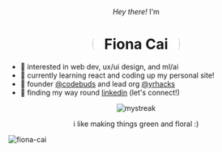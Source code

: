 <p align="center"><em>Hey there!</em> I'm</p>

<h1 align="center">
  <img src="IMG_8044-removebg-preview.png" width="21"/>
  Fiona Cai
  <img src="IMG_8045-removebg-preview.png" width="21"/>
</h1>

- 🌱 interested in web dev, ux/ui design, and ml/ai
- 🌱 currently learning react and coding up my personal site!
- 🌱 founder [@codebuds](https://github.com/codebuds]) and lead org [@yrhacks](https://github.com/yrhacks)
- 🌱 finding my way round [linkedin](https://www.linkedin.com/in/fiona--cai/) (let's connect!)

<p align="center">
<img src="https://streak-stats.demolab.com?user=fiona-cai&theme=ocean-gradient&hide_border=true&background=45%2C56744E%2C222D1F" alt="mystreak"/>
</p>

<p align="center">i like making things green and floral :)</p>

<img src="https://komarev.com/ghpvc/?username=fiona-cai&label=Profile%20views&color=56744E&style=flat" alt="fiona-cai" /> 

